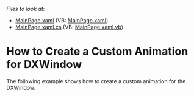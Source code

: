 <!-- default file list -->
*Files to look at*:

* [MainPage.xaml](./CS/E1902/MainPage.xaml) (VB: [MainPage.xaml](./VB/E1902/MainPage.xaml))
* [MainPage.xaml.cs](./CS/E1902/MainPage.xaml.cs) (VB: [MainPage.xaml.vb](./VB/E1902/MainPage.xaml.vb))
<!-- default file list end -->
# How to Create a Custom Animation for DXWindow


<p>The following example shows how to create a custom animation for the DXWindow.</p>

<br/>


